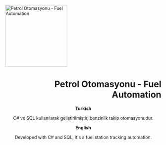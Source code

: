 <p align="left">
    <img src="https://user-images.githubusercontent.com/70735387/206920020-630bf435-cc02-4f1b-84ec-05499992d403.png" alt="Petrol Otomasyonu - Fuel Automation" width="200px">
</p>

<h1 align="right">Petrol Otomasyonu - Fuel Automation</h1>
<p align="center"><strong>Turkish</strong></p>
<p align="center">C# ve SQL kullanılarak geliştirilmiştir, benzinlik takip otomasyonudur.</p>
<p align="center"><strong>English</strong></p>
<p align="center">Developed with C# and SQL, it's a fuel station tracking automation.</p>
